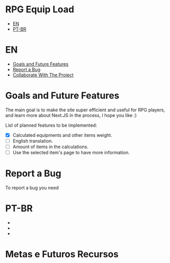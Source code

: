 # RPG Equip Load

* [EN](#EN)
* [PT-BR](#PT-BR)

# EN

* [Goals and Future Features](#goals-and-future-features)
* [Report a Bug](#report-a-bug)
* [Collaborate With The Project](#collaborate-with-the-project)

# Goals and Future Features

The main goal is to make the site super efficient and useful for RPG players, and learn more about Next.JS in the process, I hope you like :)

List of planned features to be implemented:

- [X] Calculated equipments and other items weight.
- [ ] English translation.
- [ ] Amount of items in the calculations.
- [ ] Use the selected item's page to have more information.

# Report a Bug

To report a bug you need

# PT-BR

* []()
* []()
* []()

# Metas e Futuros Recursos

